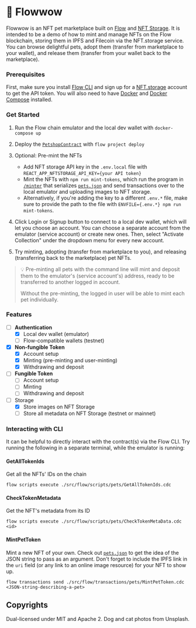 # 🐶 Flowwow

Flowwow is an NFT pet marketplace built on [Flow](https://onflow.org) and [NFT Storage](https://nft.storage). It is intended to be a demo of how to mint and manage NFTs on the Flow blockchain, storing them in IPFS and Filecoin via the NFT.storage service. You can browse delightful pets, adopt them (transfer from marketplace to your wallet), and release them (transfer from your wallet back to the marketplace).

### Prerequisites

First, make sure you install [Flow CLI](https://docs.onflow.org/flow-cli/install/) and sign up for a [NFT.storage](https://nft.storage) account to get the API token. You will also need to have [Docker](https://docs.docker.com/engine/install/) and [Docker Compose](https://docs.docker.com/compose/install/) installed.

### Get Started

1. Run the Flow chain emulator and the local dev wallet with `docker-compose up`

2. Deploy the [`PetshopContract`](./src/flow/contracts/PetshopContract.cdc) with `flow project deploy`

3. Optional: Pre-mint the NFTs
    - Add NFT storage API key in the `.env.local` file with `REACT_APP_NFTSTORAGE_API_KEY={your API token}`
    - Mint the NFTs with `npm run mint-tokens`, which run the program in [`/minter`](./minter) that serializes [`pets.json`](./pets.json) and send transactions over to the local emulator and uploading images to NFT storage.
    - Alternatively, if you're adding the key to a different `.env.*` file, make sure to provide the path to the file with `ENVFILE={.env.*} npm run mint-tokens`.

4. Click Login or Signup button to connect to a local dev wallet, which will let you choose an account. You can choose a separate account from the emulator (service account) or create new ones. Then, select "Activate Collection" under the dropdown menu for every new account.

5. Try minting, adopting (transfer from marketplace to you), and releasing (transferring back to the marketplace) pet NFTs.

> 💡 Pre-minting all pets with the command line will mint and deposit them to the emulator's (service account's) address, ready to be transferred to another logged in account.
>
> Without the pre-minting, the logged in user will be able to mint each pet individually.

### Features
- [ ] **Authentication**
    - [x] Local dev wallet (emulator)
    - [ ] Flow-compatible wallets (testnet)
- [x] **Non-fungible Token**
    - [x] Account setup
    - [x] Minting (pre-minting and user-minting)
    - [x] Withdrawing and deposit
- [ ] **Fungible Token**
    - [ ] Account setup
    - [ ] Minting
    - [ ] Withdrawing and deposit
- [ ] Storage
    - [x] Store images on NFT Storage
    - [ ] Store all metadata on NFT Storage (testnet or mainnet)

### Interacting with CLI

It can be helpful to directly interact with the contract(s) via the Flow CLI.  Try running the following in a separate terminal, while the emulator is running:

#### GetAllTokenIds
Get all the NFTs' IDs on the chain

`flow scripts execute ./src/flow/scripts/pets/GetAllTokenIds.cdc`

#### CheckTokenMetadata
Get the NFT's metadata from its ID

`flow scripts execute ./src/flow/scripts/pets/CheckTokenMetaData.cdc <id>`

#### MintPetToken
Mint a new NFT of your own. Check out [`pets.json`](./pets.json) to get the idea of the JSON string to pass as an argument. Don't forget to include the IPFS link in the `uri` field (or any link to an online image resource) for your NFT to show up.

`flow transactions send ./src/flow/transactions/pets/MintPetToken.cdc <JSON-string-describing-a-pet>`

## Copyrights

Dual-licensed under MIT and Apache 2. Dog and cat photos from Unsplash.
